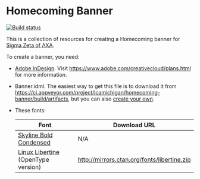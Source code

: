 # Homecoming Banner

[![Build status](https://ci.appveyor.com/api/projects/status/akpxc4885tnkpqnp?svg=true)](https://ci.appveyor.com/project/lcamichigan/homecoming-banner)

This is a collection of resources for creating a Homecoming banner for
[Sigma Zeta of ΛΧΑ](https://lcamichigan.com).

To create a banner, you need:

* [Adobe InDesign](https://www.adobe.com/products/indesign.html). Visit
  https://www.adobe.com/creativecloud/plans.html for more information.

* Banner.idml. The easiest way to get this file is to download it from
  https://ci.appveyor.com/project/lcamichigan/homecoming-banner/build/artifacts,
  but you can also [create your own](https://github.com/lcamichigan/make-idml).

* These fonts:

  | Font                                                                                                    | Download URL                                |
  |---------------------------------------------------------------------------------------------------------|---------------------------------------------|
  | [Skyline Bold Condensed](https://store.typenetwork.com/foundry/fontbureau/fonts/skyline/bold-condensed) | N/A                                         |
  | [Linux Libertine](http://libertine-fonts.org) (OpenType version)                                        | http://mirrors.ctan.org/fonts/libertine.zip |
